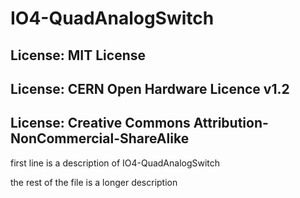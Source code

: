 # IO4-QuadAnalogSwitch
## License: MIT License
## License: CERN Open Hardware Licence v1.2
## License: Creative Commons Attribution-NonCommercial-ShareAlike

first line is a description of IO4-QuadAnalogSwitch

the rest of the file is a longer description

